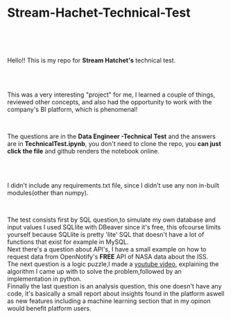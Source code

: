 # Stream-Hachet-Technical-Test
<br>
<br>
<br>

Hello!! This is my repo for **Stream Hatchet's**  technical test.

<br>
<br>

This was a very interesting "project" for me, I learned a couple of things, reviewed other concepts, and also had the opportunity to work with the company's BI platform, which is phenomenal! 

<br>

The questions are in the **Data Engineer -Technical Test** and the answers are in  **TechnicalTest.ipynb**, you don't need to clone the repo, you **can just click the file** and github renders the notebook online.

<br>
<br>

I didn't include any requirements.txt file, since I didn't use any non in-built modules(other than numpy).

<br>

The test consists first by SQL question,to simulate my own database and input values I used SQLlite with DBeaver since it's free, this ofcourse limits yourself because SQLlite is pretty 'lite' SQL that doesn't have a lot of functions that exist for example in MySQL.
<br>
Next there's a question about API's, I have a small example on how to request data from OpenNotify's **FREE** API of NASA data about the ISS.
<br>
The next question is a logic puzzle,I made a [youtube video](https://www.youtube.com/watch?v=q_4c4DdNfaY&pbjreload=10), explaining the algorithm I came up with to solve the problem,followed by an implementation in python.
<br>
Finnally the last question is an analysis question, this one doesn't have any code, it's basically a small report about insights found in the platform aswell as new features including a machine learning section that in my opinon would benefit platform users. 

